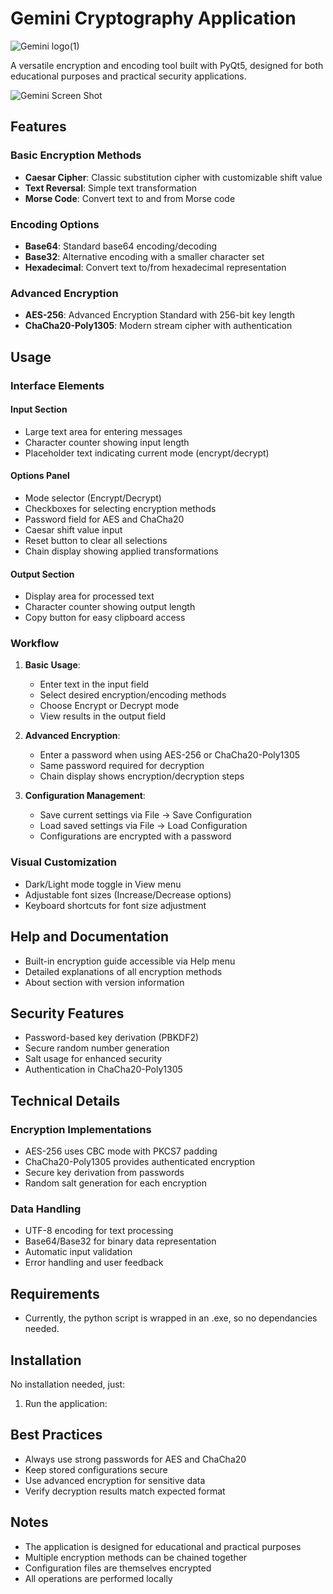 # Gemini Cryptography Application
![Gemini logo(1)](https://github.com/user-attachments/assets/7dd5799b-6411-4fd8-8e8b-edd2000e2527)

A versatile encryption and encoding tool built with PyQt5, designed for both educational purposes and practical security applications.

![Gemini Screen Shot](https://github.com/user-attachments/assets/110a47f7-9a30-4fed-ac4f-219c93f73240)


## Features

### Basic Encryption Methods
- **Caesar Cipher**: Classic substitution cipher with customizable shift value
- **Text Reversal**: Simple text transformation
- **Morse Code**: Convert text to and from Morse code

### Encoding Options
- **Base64**: Standard base64 encoding/decoding
- **Base32**: Alternative encoding with a smaller character set
- **Hexadecimal**: Convert text to/from hexadecimal representation

### Advanced Encryption
- **AES-256**: Advanced Encryption Standard with 256-bit key length
- **ChaCha20-Poly1305**: Modern stream cipher with authentication

## Usage

### Interface Elements

#### Input Section
- Large text area for entering messages
- Character counter showing input length
- Placeholder text indicating current mode (encrypt/decrypt)

#### Options Panel
- Mode selector (Encrypt/Decrypt)
- Checkboxes for selecting encryption methods
- Password field for AES and ChaCha20
- Caesar shift value input
- Reset button to clear all selections
- Chain display showing applied transformations

#### Output Section
- Display area for processed text
- Character counter showing output length
- Copy button for easy clipboard access

### Workflow

1. **Basic Usage**:
   - Enter text in the input field
   - Select desired encryption/encoding methods
   - Choose Encrypt or Decrypt mode
   - View results in the output field

2. **Advanced Encryption**:
   - Enter a password when using AES-256 or ChaCha20-Poly1305
   - Same password required for decryption
   - Chain display shows encryption/decryption steps

3. **Configuration Management**:
   - Save current settings via File → Save Configuration
   - Load saved settings via File → Load Configuration
   - Configurations are encrypted with a password

### Visual Customization
- Dark/Light mode toggle in View menu
- Adjustable font sizes (Increase/Decrease options)
- Keyboard shortcuts for font size adjustment

## Help and Documentation
- Built-in encryption guide accessible via Help menu
- Detailed explanations of all encryption methods
- About section with version information

## Security Features
- Password-based key derivation (PBKDF2)
- Secure random number generation
- Salt usage for enhanced security
- Authentication in ChaCha20-Poly1305

## Technical Details

### Encryption Implementations
- AES-256 uses CBC mode with PKCS7 padding
- ChaCha20-Poly1305 provides authenticated encryption
- Secure key derivation from passwords
- Random salt generation for each encryption

### Data Handling
- UTF-8 encoding for text processing
- Base64/Base32 for binary data representation
- Automatic input validation
- Error handling and user feedback

## Requirements
- Currently, the python script is wrapped in an .exe, so no dependancies needed.

## Installation

No installation needed, just:

1. Run the application:


## Best Practices
- Always use strong passwords for AES and ChaCha20
- Keep stored configurations secure
- Use advanced encryption for sensitive data
- Verify decryption results match expected format

## Notes
- The application is designed for educational and practical purposes
- Multiple encryption methods can be chained together
- Configuration files are themselves encrypted
- All operations are performed locally

